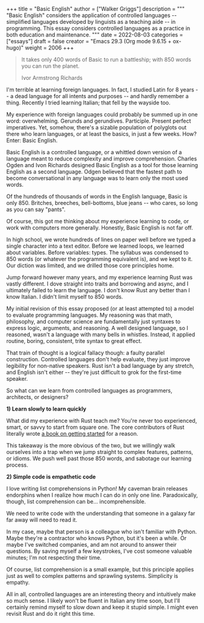 +++
title = "Basic English"
author = ["Walker Griggs"]
description = """
  "Basic English" considers the application of controlled languages -- simplified languages developed by linguists as a teaching aide -- in programming. This essay considers controlled languages as a practice in both education and maintenance.
  """
date = 2022-08-03
categories = ["essays"]
draft = false
creator = "Emacs 29.3 (Org mode 9.6.15 + ox-hugo)"
weight = 2006
+++

> It takes only 400 words of Basic to run a battleship; with 850 words you can run the planet.
>
> Ivor Armstrong Richards

I'm terrible at learning foreign languages. In fact, I studied Latin for 8 years -- a dead language for all intents and purposes -- and hardly remember a thing. Recently I tried learning Italian; that fell by the wayside too.

My experience with foreign languages could probably be summed up in one word: overwhelming. Gerunds and gerundives. Participle. Present perfect imperatives. Yet, somehow, there's a sizable population of polyglots out there who learn languages, or at least the basics, in just a few weeks. How? Enter: Basic English.

Basic English is a controlled language, or a whittled down version of a language meant to reduce complexity and improve comprehension. Charles Ogden and Ivon Richards designed Basic English as a tool for those learning English as a second language. Odgen believed that the fastest path to become conversational in any language was to learn only the most used words.

Of the hundreds of thousands of words in the English language, Basic is only 850. Britches, breeches, bell-bottoms, blue jeans -- who cares, so long as you can say "pants".

Of course, this got me thinking about my experience learning to code, or work with computers more generally. Honestly, Basic English is not far off.

In high school, we wrote hundreds of lines on paper well before we typed a single character into a text editor. Before we learned loops, we learned about variables. Before variables: types. The syllabus was condensed to 850 words (or whatever the programming equivalent is), and we kept to it. Our diction was limited, and we drilled those core principles home.

Jump forward however many years, and my experience learning Rust was vastly different. I dove straight into traits and borrowing and async, and I ultimately failed to learn the language. I don't know Rust any better than I know Italian. I didn't limit myself to 850 words.

My initial revision of this essay proposed (or at least attempted to) a model to evaluate programming languages. My reasoning was that math, philosophy, and computer science are fundamentally just syntaxes to express logic, arguments, and reasoning. A well designed language, so I reasoned, <span class="underline">wasn't</span> a language with many bells in whistles. Instead, it applied routine, boring, consistent, trite syntax to great effect.

That train of thought is a logical fallacy though: a faulty parallel construction. Controlled languages don't help <span class="underline">evaluate</span>, they just improve legibility for non-native speakers. Rust isn't a bad language by any stretch, and English isn't either -- they're just difficult to grok for the first-time speaker.

So what can we learn from controlled languages as programmers, architects, or designers?

****1) Learn slowly to learn quickly****

What did my experience with Rust teach me? You're never too experienced, smart, or savvy to start from square one. The core contributors of Rust literally wrote [a book on getting started](https://doc.rust-lang.org/stable/book/) for a reason.

This takeaway is the more obvious of the two, but we willingly walk ourselves into a trap when we jump straight to complex features, patterns, or idioms. We push well past those 850 words, and sabotage our learning process.

****2) Simple code is empathetic code****

I <span class="underline">love</span> writing list comprehensions in Python! My caveman brain releases endorphins when I realize how much I can do in only one line. Paradoxically, though, list comprehension can be... incomprehensible.

We need to write code with the understanding that someone in a galaxy far far away will need to read it.

In my case, maybe that person is a colleague who isn't familiar with Python. Maybe they're a contractor who knows Python, but it's been a while. Or maybe I've switched companies, and am not around to answer their questions. By saving myself a few keystrokes, I've cost someone valuable minutes; I'm not respecting their time.

Of course, list comprehension is a small example, but this principle applies just as well to complex patterns and sprawling systems. Simplicity is empathy.

All in all, controlled languages are an interesting theory and intuitively make so much sense. I likely won't be fluent in Italian any time soon, but I'll certainly remind myself to slow down and keep it stupid simple. I might even revisit Rust and do it right this time.
